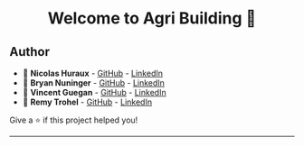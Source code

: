 <h1 align="center">Welcome to Agri Building 👋</h1>

## Author

- 👤 **Nicolas Huraux** - [GitHub](https://github.com/NicolasHuraux) - [LinkedIn](https://www.linkedin.com/in/nicolas-huraux/)
- 👤 **Bryan Nuninger** - [GitHub](https://github.com/BryanNun) - [LinkedIn](https://www.linkedin.com/in/bryan-nuninger-481388129/)
- 👤 **Vincent Guegan** - [GitHub](https://github.com/vincentGuegan) - [LinkedIn](https://www.linkedin.com/in/vincent-guegan/)
- 👤 **Remy Trohel** - [GitHub](https://github.com/RemyTrohel) - [LinkedIn](https://www.linkedin.com/in/remytrohel/)

Give a ⭐️ if this project helped you!

***